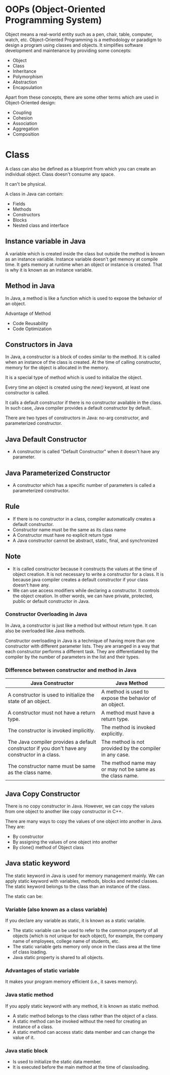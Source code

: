 # OOPs (Object-Oriented Programming System)
Object means a real-world entity such as a pen, chair, table, computer, watch, etc. Object-Oriented Programming is a methodology or paradigm to design a program using classes and objects. It simplifies software development and maintenance by providing some concepts:

- Object
- Class
- Inheritance
- Polymorphism
- Abstraction
- Encapsulation

Apart from these concepts, there are some other terms which are used in Object-Oriented design:

- Coupling
- Cohesion
- Association
- Aggregation
- Composition

# Class
A class can also be defined as a blueprint from which you can create an individual object. Class doesn't consume any space.

It can't be physical.

A class in Java can contain:

- Fields
- Methods
- Constructors
- Blocks
- Nested class and interface

## Instance variable in Java
A variable which is created inside the class but outside the method is known as an instance variable. Instance variable doesn't get memory at compile time. It gets memory at runtime when an object or instance is created. That is why it is known as an instance variable.

## Method in Java
In Java, a method is like a function which is used to expose the behavior of an object.

Advantage of Method
- Code Reusability
- Code Optimization

## Constructors in Java
In Java, a constructor is a block of codes similar to the method. It is called when an instance of the class is created. At the time of calling constructor, memory for the object is allocated in the memory.

It is a special type of method which is used to initialize the object.

Every time an object is created using the *new()* keyword, at least one constructor is called.

It calls a default constructor if there is no constructor available in the class. In such case, Java compiler provides a default constructor by default.

There are two types of constructors in Java: no-arg constructor, and parameterized constructor.

## Java Default Constructor
  - A constructor is called "Default Constructor" when it doesn't have any parameter.

## Java Parameterized Constructor
  - A constructor which has a specific number of parameters is called a parameterized constructor.

## Rule
  - If there is no constructor in a class, compiler automatically creates a default constructor.
  - Constructor name must be the same as its class name
  - A Constructor must have no explicit return type
  - A Java constructor cannot be abstract, static, final, and synchronized

## Note
  - It is called constructor because it constructs the values at the time of object creation. It is not necessary to write a constructor for a class. It is because java compiler creates a default constructor if your class doesn't have any.
  - We can use access modifiers while declaring a constructor. It controls the object creation. In other words, we can have private, protected, public or default constructor in Java.

### Constructor Overloading in Java
In Java, a constructor is just like a method but without return type. It can also be overloaded like Java methods.

Constructor overloading in Java is a technique of having more than one constructor with different parameter lists. They are arranged in a way that each constructor performs a different task. They are differentiated by the compiler by the number of parameters in the list and their types.

### Difference between constructor and method in Java

| Java Constructor | Java Method |
| ---------------- | ----------- |
| A constructor is used to initialize the state of an object. |	A method is used to expose the behavior of an object. |
| A constructor must not have a return type. | A method must have a return type. |
| The constructor is invoked implicitly. | The method is invoked explicitly. |
| The Java compiler provides a default constructor if you don't have any constructor in a class. | The method is not provided by the compiler in any case. |
| The constructor name must be same as the class name. | The method name may or may not be same as the class name. |

## Java Copy Constructor
There is no copy constructor in Java. However, we can copy the values from one object to another like copy constructor in C++.

There are many ways to copy the values of one object into another in Java. They are:

- By constructor
- By assigning the values of one object into another
- By clone() method of Object class

## Java static keyword
The static keyword in Java is used for memory management mainly. We can apply static keyword with variables, methods, blocks and nested classes. The static keyword belongs to the class than an instance of the class.

The static can be:

### Variable (also known as a class variable)
If you declare any variable as static, it is known as a static variable.

- The static variable can be used to refer to the common property of all objects (which is not unique for each object), for example, the company name of employees, college name of students, etc.
- The static variable gets memory only once in the class area at the time of class loading.
- Java static property is shared to all objects.

### Advantages of static variable
It makes your program memory efficient (i.e., it saves memory).

### Java static method
If you apply static keyword with any method, it is known as static method.

- A static method belongs to the class rather than the object of a class.
- A static method can be invoked without the need for creating an instance of a class.
- A static method can access static data member and can change the value of it.

### Java static block
- Is used to initialize the static data member.
- It is executed before the main method at the time of classloading.
